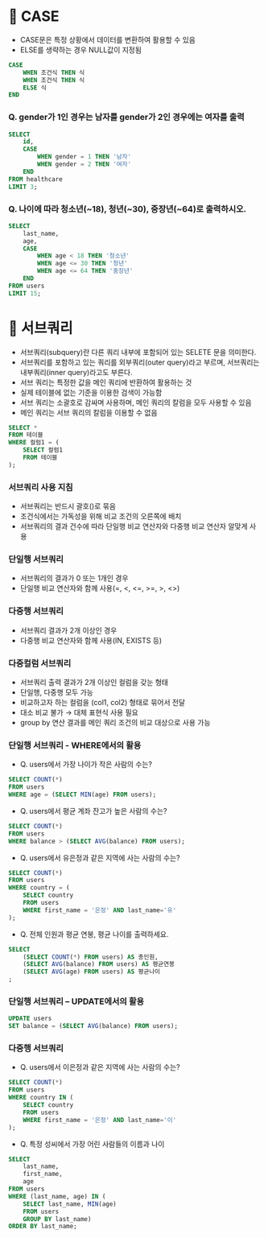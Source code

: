 # 📌 CASE

- CASE문은 특정 상황에서 데이터를 변환하여 활용할 수 있음
- ELSE를 생략하는 경우 NULL값이 지정됨

```sql
CASE
	WHEN 조건식 THEN 식
	WHEN 조건식 THEN 식
	ELSE 식
END
```

### Q. gender가 1인 경우는 남자를 gender가 2인 경우에는 여자를 출력

```sql
SELECT
	id,
	CASE
		WHEN gender = 1 THEN '남자'
		WHEN gender = 2 THEN '여자'
	END
FROM healthcare
LIMIT 3;
```

### Q. 나이에 따라 청소년(~18), 청년(~30), 중장년(~64)로 출력하시오.

```sql
SELECT
	last_name,
	age,
	CASE
		WHEN age < 18 THEN '청소년'
		WHEN age <= 30 THEN '청년'
		WHEN age <= 64 THEN '중장년'
	END
FROM users
LIMIT 15;
```

# 📌 서브쿼리

- 서브쿼리(subquery)란 다른 쿼리 내부에 포함되어 있는 SELETE 문을 의미한다.
- 서브쿼리를 포함하고 있는 쿼리를 외부쿼리(outer query)라고 부르며, 서브쿼리는 내부쿼리(inner query)라고도 부른다.
- 서브 쿼리는 특정한 값을 메인 쿼리에 반환하여 활용하는 것
- 실제 테이블에 없는 기준을 이용한 검색이 가능함
- 서브 쿼리는 소괄호로 감싸며 사용하며, 메인 쿼리의 칼럼을 모두 사용할 수 있음
- 메인 쿼리는 서브 쿼리의 칼럼을 이용할 수 없음

```sql
SELECT *
FROM 테이블
WHERE 컬럼1 = (
	SELECT 컬럼1
	FROM 테이블
);
```

### 서브쿼리 사용 지침

- 서브쿼리는 반드시 괄호()로 묶음
- 조건식에서는 가독성을 위해 비교 조건의 오른쪽에 배치
- 서브쿼리의 결과 건수에 따라 단일행 비교 연산자와 다중행 비교 연산자 알맞게 사용

### 단일행 서브쿼리

- 서브쿼리의 결과가 0 또는 1개인 경우
- 단일행 비교 연산자와 함께 사용(=, <, <=, >=, >, <>)

### 다중행 서브쿼리

- 서브쿼리 결과가 2개 이상인 경우
- 다중행 비교 연산자와 함께 사용(IN, EXISTS 등)

### 다중컬럼 서브쿼리

- 서브쿼리 출력 결과가 2개 이상인 컬럼을 갖눈 형태
- 단일행, 다중행 모두 가능
- 비교하고자 하는 컬럼을 (col1, col2) 형태로 묶어서 전달
- 대소 비교 불가 → 대체 표현식 사용 필요
- group by 연산 결과를 메인 쿼리 조건의 비교 대상으로 사용 가능

### 단일행 서브쿼리 - WHERE에서의 활용

- Q. users에서 가장 나이가 작은 사람의 수는?

```sql
SELECT COUNT(*)
FROM users
WHERE age = (SELECT MIN(age) FROM users);
```

- Q. users에서 평균 계좌 잔고가 높은 사람의 수는?

```sql
SELECT COUNT(*)
FROM users
WHERE balance > (SELECT AVG(balance) FROM users);
```

- Q. users에서 유은정과 같은 지역에 사는 사람의 수는?

```sql
SELECT COUNT(*)
FROM users
WHERE country = (
	SELECT country
	FROM users
	WHERE first_name = '은정' AND last_name='유'
);
```

- Q. 전체 인원과 평균 연봉, 평균 나이를 출력하세요.

```sql
SELECT
	(SELECT COUNT(*) FROM users) AS 총인원,
	(SELECT AVG(balance) FROM users) AS 평균연봉
	(SELECT AVG(age) FROM users) AS 평균나이
;
```

### 단일행 서브쿼리 – UPDATE에서의 활용

```sql
UPDATE users
SET balance = (SELECT AVG(balance) FROM users);
```

### 다중행 서브쿼리

- Q. users에서 이은정과 같은 지역에 사는 사람의 수는?

```sql
SELECT COUNT(*)
FROM users
WHERE country IN (
	SELECT country
	FROM users
	WHERE first_name = '은정' AND last_name='이'
);
```

- Q. 특정 성씨에서 가장 어린 사람들의 이름과 나이

```sql
SELECT
	last_name,
	first_name,
	age
FROM users
WHERE (last_name, age) IN (
	SELECT last_name, MIN(age)
	FROM users
	GROUP BY last_name)
ORDER BY last_name;
```
